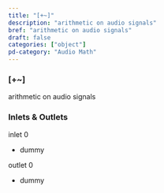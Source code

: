 ```yaml
---
title: "[+~]"
description: "arithmetic on audio signals"
bref: "arithmetic on audio signals"
draft: false
categories: ["object"]
pd-category: "Audio Math"
---
```


### [+~]

arithmetic on audio signals

### Inlets & Outlets

inlet 0

 - dummy

outlet 0

 - dummy
 
